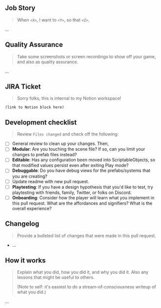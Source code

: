 ## Job Story

> When `<X>`, I want to `<Y>`, so that `<Z>`.

...

## Quality Assurance

> Take some screenshots or screen recordings to show off your game, and also as quality assurance.

...

## JIRA Ticket

> Sorry folks, this is internal to my Notion workspace!

```
(link to Notion block here)
```

## Development checklist

> Review `Files changed` and check off the following:

* [ ] General review to clean up your changes. Then,
* [ ] **Modular**: Are you touching the scene file? If so, can you limit your changes to prefab files instead?
* [ ] **Editable**: Has any configuration been moved into ScriptableObjects, so that modified values persist even after exiting Play mode?
* [ ] **Debuggable**: Do you have debug views for the prefabs/systems that you are creating?
* [ ] Update readme with new pull request.
* [ ] **Playtesting**: If you have a design hypothesis that you'd like to test, try playtesting with friends, family, Twitter, or folks on Discord.
* [ ] **Onboarding**: Consider how the player will learn what you implement in this pull request. What are the affordances and signifiers? What is the overall experience?

## Changelog

> Provide a bulleted list of changes that were made in this pull request.

* ...

## How it works

> Explain what you did, how you did it, and why you did it. Also any lessons that might be useful to others.
>
> (Note to self: it's easiest to do a stream-of-consciousness writeup of what you did.)

...
